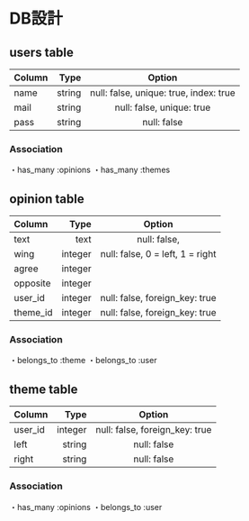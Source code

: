 # DB設計

## users table
|Column |Type   |Option                                 |
|:------|------:|:-------------------------------------:|
|name   |string |null: false, unique: true, index: true |
|mail   |string |null: false, unique: true              |
|pass   |string |null: false                            |
### Association
・has_many :opinions
・has_many :themes

## opinion table
|Column   |Type     |Option                           |
|:--------|--------:|:-------------------------------:|
|text     |text     |null: false,                     |
|wing     |integer  |null: false, 0 = left, 1 = right |
|agree    |integer  |                                 |
|opposite |integer  |                                 |
|user_id  |integer  |null: false, foreign_key: true   |
|theme_id |integer  |null: false, foreign_key: true   |
### Association
・belongs_to :theme
・belongs_to :user

## theme table
|Column   |Type     |Option                         |
|:--------|--------:|:-----------------------------:|
|user_id  |integer  |null: false, foreign_key: true |
|left     |string   |null: false                    |
|right    |string   |null: false                    |
### Association
・has_many :opinions
・belongs_to :user
